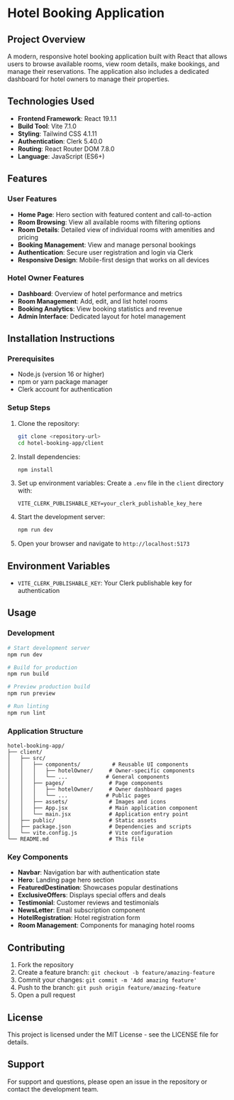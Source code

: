# Hotel Booking Application

## Project Overview
A modern, responsive hotel booking application built with React that allows users to browse available rooms, view room details, make bookings, and manage their reservations. The application also includes a dedicated dashboard for hotel owners to manage their properties.

## Technologies Used
- **Frontend Framework**: React 19.1.1
- **Build Tool**: Vite 7.1.0
- **Styling**: Tailwind CSS 4.1.11
- **Authentication**: Clerk 5.40.0
- **Routing**: React Router DOM 7.8.0
- **Language**: JavaScript (ES6+)

## Features

### User Features
- **Home Page**: Hero section with featured content and call-to-action
- **Room Browsing**: View all available rooms with filtering options
- **Room Details**: Detailed view of individual rooms with amenities and pricing
- **Booking Management**: View and manage personal bookings
- **Authentication**: Secure user registration and login via Clerk
- **Responsive Design**: Mobile-first design that works on all devices

### Hotel Owner Features
- **Dashboard**: Overview of hotel performance and metrics
- **Room Management**: Add, edit, and list hotel rooms
- **Booking Analytics**: View booking statistics and revenue
- **Admin Interface**: Dedicated layout for hotel management

## Installation Instructions

### Prerequisites
- Node.js (version 16 or higher)
- npm or yarn package manager
- Clerk account for authentication

### Setup Steps
1. Clone the repository:
   ```bash
   git clone <repository-url>
   cd hotel-booking-app/client
   ```

2. Install dependencies:
   ```bash
   npm install
   ```

3. Set up environment variables:
   Create a `.env` file in the `client` directory with:
   ```
   VITE_CLERK_PUBLISHABLE_KEY=your_clerk_publishable_key_here
   ```

4. Start the development server:
   ```bash
   npm run dev
   ```

5. Open your browser and navigate to `http://localhost:5173`

## Environment Variables
- `VITE_CLERK_PUBLISHABLE_KEY`: Your Clerk publishable key for authentication

## Usage

### Development
```bash
# Start development server
npm run dev

# Build for production
npm run build

# Preview production build
npm run preview

# Run linting
npm run lint
```

### Application Structure
```
hotel-booking-app/
├── client/
│   ├── src/
│   │   ├── components/          # Reusable UI components
│   │   │   ├── hotelOwner/     # Owner-specific components
│   │   │   └── ...            # General components
│   │   ├── pages/              # Page components
│   │   │   ├── hotelOwner/     # Owner dashboard pages
│   │   │   └── ...            # Public pages
│   │   ├── assets/             # Images and icons
│   │   ├── App.jsx             # Main application component
│   │   └── main.jsx            # Application entry point
│   ├── public/                 # Static assets
│   ├── package.json            # Dependencies and scripts
│   └── vite.config.js          # Vite configuration
└── README.md                   # This file
```

### Key Components
- **Navbar**: Navigation bar with authentication state
- **Hero**: Landing page hero section
- **FeaturedDestination**: Showcases popular destinations
- **ExclusiveOffers**: Displays special offers and deals
- **Testimonial**: Customer reviews and testimonials
- **NewsLetter**: Email subscription component
- **HotelRegistration**: Hotel registration form
- **Room Management**: Components for managing hotel rooms

## Contributing
1. Fork the repository
2. Create a feature branch: `git checkout -b feature/amazing-feature`
3. Commit your changes: `git commit -m 'Add amazing feature'`
4. Push to the branch: `git push origin feature/amazing-feature`
5. Open a pull request

## License
This project is licensed under the MIT License - see the LICENSE file for details.

## Support
For support and questions, please open an issue in the repository or contact the development team.
